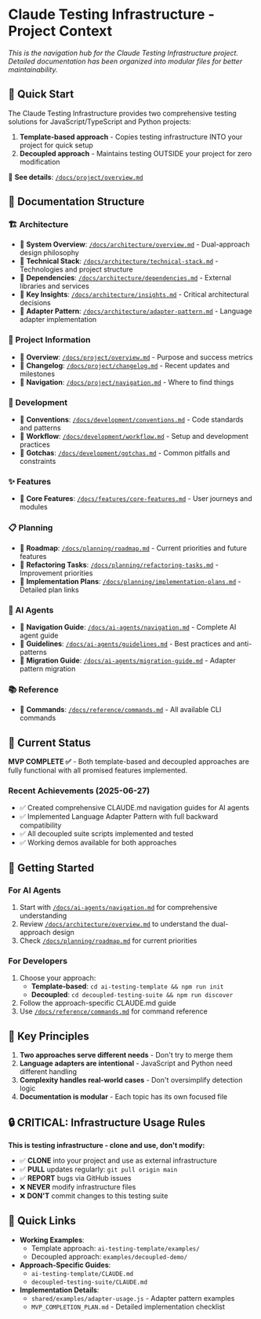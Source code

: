 # Claude Testing Infrastructure - Project Context

*This is the navigation hub for the Claude Testing Infrastructure project. Detailed documentation has been organized into modular files for better maintainability.*

## 🚀 Quick Start

The Claude Testing Infrastructure provides two comprehensive testing solutions for JavaScript/TypeScript and Python projects:
1. **Template-based approach** - Copies testing infrastructure INTO your project for quick setup
2. **Decoupled approach** - Maintains testing OUTSIDE your project for zero modification

📖 **See details**: [`/docs/project/overview.md`](./docs/project/overview.md)

## 📁 Documentation Structure

### 🏗️ Architecture
- 📖 **System Overview**: [`/docs/architecture/overview.md`](./docs/architecture/overview.md) - Dual-approach design philosophy
- 📖 **Technical Stack**: [`/docs/architecture/technical-stack.md`](./docs/architecture/technical-stack.md) - Technologies and project structure
- 📖 **Dependencies**: [`/docs/architecture/dependencies.md`](./docs/architecture/dependencies.md) - External libraries and services
- 📖 **Key Insights**: [`/docs/architecture/insights.md`](./docs/architecture/insights.md) - Critical architectural decisions
- 📖 **Adapter Pattern**: [`/docs/architecture/adapter-pattern.md`](./docs/architecture/adapter-pattern.md) - Language adapter implementation

### 🎯 Project Information
- 📖 **Overview**: [`/docs/project/overview.md`](./docs/project/overview.md) - Purpose and success metrics
- 📖 **Changelog**: [`/docs/project/changelog.md`](./docs/project/changelog.md) - Recent updates and milestones
- 📖 **Navigation**: [`/docs/project/navigation.md`](./docs/project/navigation.md) - Where to find things

### 🔧 Development
- 📖 **Conventions**: [`/docs/development/conventions.md`](./docs/development/conventions.md) - Code standards and patterns
- 📖 **Workflow**: [`/docs/development/workflow.md`](./docs/development/workflow.md) - Setup and development practices
- 📖 **Gotchas**: [`/docs/development/gotchas.md`](./docs/development/gotchas.md) - Common pitfalls and constraints

### ✨ Features
- 📖 **Core Features**: [`/docs/features/core-features.md`](./docs/features/core-features.md) - User journeys and modules

### 📋 Planning
- 📖 **Roadmap**: [`/docs/planning/roadmap.md`](./docs/planning/roadmap.md) - Current priorities and future features
- 📖 **Refactoring Tasks**: [`/docs/planning/refactoring-tasks.md`](./docs/planning/refactoring-tasks.md) - Improvement priorities
- 📖 **Implementation Plans**: [`/docs/planning/implementation-plans.md`](./docs/planning/implementation-plans.md) - Detailed plan links

### 🤖 AI Agents
- 📖 **Navigation Guide**: [`/docs/ai-agents/navigation.md`](./docs/ai-agents/navigation.md) - Complete AI agent guide
- 📖 **Guidelines**: [`/docs/ai-agents/guidelines.md`](./docs/ai-agents/guidelines.md) - Best practices and anti-patterns
- 📖 **Migration Guide**: [`/docs/ai-agents/migration-guide.md`](./docs/ai-agents/migration-guide.md) - Adapter pattern migration

### 📚 Reference
- 📖 **Commands**: [`/docs/reference/commands.md`](./docs/reference/commands.md) - All available CLI commands

## 🎯 Current Status

**MVP COMPLETE ✅** - Both template-based and decoupled approaches are fully functional with all promised features implemented.

### Recent Achievements (2025-06-27)
- ✅ Created comprehensive CLAUDE.md navigation guides for AI agents
- ✅ Implemented Language Adapter Pattern with full backward compatibility
- ✅ All decoupled suite scripts implemented and tested
- ✅ Working demos available for both approaches

## 🚦 Getting Started

### For AI Agents
1. Start with [`/docs/ai-agents/navigation.md`](./docs/ai-agents/navigation.md) for comprehensive understanding
2. Review [`/docs/architecture/overview.md`](./docs/architecture/overview.md) to understand the dual-approach design
3. Check [`/docs/planning/roadmap.md`](./docs/planning/roadmap.md) for current priorities

### For Developers
1. Choose your approach:
   - **Template-based**: `cd ai-testing-template && npm run init`
   - **Decoupled**: `cd decoupled-testing-suite && npm run discover`
2. Follow the approach-specific CLAUDE.md guide
3. Use [`/docs/reference/commands.md`](./docs/reference/commands.md) for command reference

## 🔑 Key Principles

1. **Two approaches serve different needs** - Don't try to merge them
2. **Language adapters are intentional** - JavaScript and Python need different handling
3. **Complexity handles real-world cases** - Don't oversimplify detection logic
4. **Documentation is modular** - Each topic has its own focused file

## 🔒 CRITICAL: Infrastructure Usage Rules

**This is testing infrastructure - clone and use, don't modify:**

- ✅ **CLONE** into your project and use as external infrastructure
- ✅ **PULL** updates regularly: `git pull origin main`
- ✅ **REPORT** bugs via GitHub issues
- ❌ **NEVER** modify infrastructure files
- ❌ **DON'T** commit changes to this testing suite

## 🔗 Quick Links

- **Working Examples**: 
  - Template approach: `ai-testing-template/examples/`
  - Decoupled approach: `examples/decoupled-demo/`
- **Approach-Specific Guides**:
  - `ai-testing-template/CLAUDE.md`
  - `decoupled-testing-suite/CLAUDE.md`
- **Implementation Details**:
  - `shared/examples/adapter-usage.js` - Adapter pattern examples
  - `MVP_COMPLETION_PLAN.md` - Detailed implementation checklist